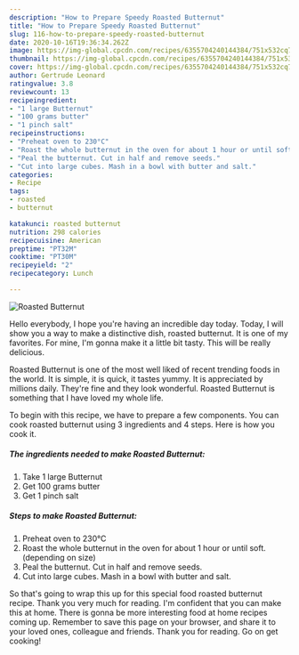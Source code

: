 ```yaml
---
description: "How to Prepare Speedy Roasted Butternut"
title: "How to Prepare Speedy Roasted Butternut"
slug: 116-how-to-prepare-speedy-roasted-butternut
date: 2020-10-16T19:36:34.262Z
image: https://img-global.cpcdn.com/recipes/6355704240144384/751x532cq70/roasted-butternut-recipe-main-photo.jpg
thumbnail: https://img-global.cpcdn.com/recipes/6355704240144384/751x532cq70/roasted-butternut-recipe-main-photo.jpg
cover: https://img-global.cpcdn.com/recipes/6355704240144384/751x532cq70/roasted-butternut-recipe-main-photo.jpg
author: Gertrude Leonard
ratingvalue: 3.8
reviewcount: 13
recipeingredient:
- "1 large Butternut"
- "100 grams butter"
- "1 pinch salt"
recipeinstructions:
- "Preheat oven to 230°C"
- "Roast the whole butternut in the oven for about 1 hour or until soft.  (depending on size)"
- "Peal the butternut. Cut in half and remove seeds."
- "Cut into large cubes. Mash in a bowl with butter and salt."
categories:
- Recipe
tags:
- roasted
- butternut

katakunci: roasted butternut 
nutrition: 298 calories
recipecuisine: American
preptime: "PT32M"
cooktime: "PT30M"
recipeyield: "2"
recipecategory: Lunch

---
```



![Roasted Butternut](https://img-global.cpcdn.com/recipes/6355704240144384/751x532cq70/roasted-butternut-recipe-main-photo.jpg)

Hello everybody, I hope you're having an incredible day today. Today, I will show you a way to make a distinctive dish, roasted butternut. It is one of my favorites. For mine, I'm gonna make it a little bit tasty. This will be really delicious.



Roasted Butternut is one of the most well liked of recent trending foods in the world. It is simple, it is quick, it tastes yummy. It is appreciated by millions daily. They're fine and they look wonderful. Roasted Butternut is something that I have loved my whole life.


To begin with this recipe, we have to prepare a few components. You can cook roasted butternut using 3 ingredients and 4 steps. Here is how you cook it.

<!--inarticleads1-->

##### The ingredients needed to make Roasted Butternut:

1. Take 1 large Butternut
1. Get 100 grams butter
1. Get 1 pinch salt




<!--inarticleads2-->

##### Steps to make Roasted Butternut:

1. Preheat oven to 230°C
1. Roast the whole butternut in the oven for about 1 hour or until soft.  (depending on size)
1. Peal the butternut. Cut in half and remove seeds.
1. Cut into large cubes. Mash in a bowl with butter and salt.




So that's going to wrap this up for this special food roasted butternut recipe. Thank you very much for reading. I'm confident that you can make this at home. There is gonna be more interesting food at home recipes coming up. Remember to save this page on your browser, and share it to your loved ones, colleague and friends. Thank you for reading. Go on get cooking!
